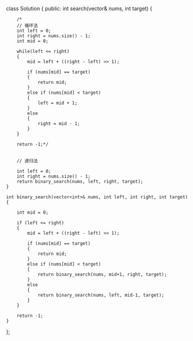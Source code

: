 
class Solution {
public:
    int search(vector<int>& nums, int target) {
        
        /*
        // 循环法
        int left = 0;
        int right = nums.size() - 1;
        int mid = 0;
            
        while(left <= right)
        {
            mid = left + ((right - left) >> 1);
            
            if (nums[mid] == target)
            {
                return mid;
            }
            else if (nums[mid] < target)
            {
                left = mid + 1;
            }
            else
            {
                right = mid - 1;
            }
        }
        
        return -1;*/
        
        
        // 递归法
        
        int left = 0;
        int right = nums.size() - 1;
        return binary_search(nums, left, right, target);
    }
    
    int binary_search(vector<int>& nums, int left, int right, int target)
    {

        int mid = 0;

        if (left <= right)
        {
            mid = left + ((right - left) >> 1);

            if (nums[mid] == target)
            {
                return mid;
            }
            else if (nums[mid] < target)
            {
                return binary_search(nums, mid+1, right, target);
            }
            else
            {
                return binary_search(nums, left, mid-1, target);
            }
        }

        return -1;
    }
};
